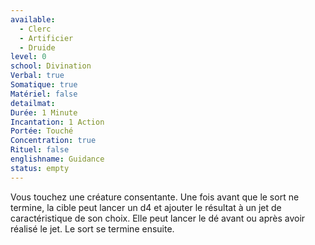 ```yaml
---
available:
  - Clerc
  - Artificier
  - Druide
level: 0
school: Divination
Verbal: true
Somatique: true
Matériel: false
detailmat:
Durée: 1 Minute
Incantation: 1 Action
Portée: Touché
Concentration: true
Rituel: false
englishname: Guidance
status: empty
---
```

Vous touchez une créature consentante. Une fois avant que le sort ne termine, la cible peut lancer un d4 et ajouter le résultat à un jet de caractéristique de son choix. Elle peut lancer le dé avant ou après avoir réalisé le jet. Le sort se termine ensuite.
